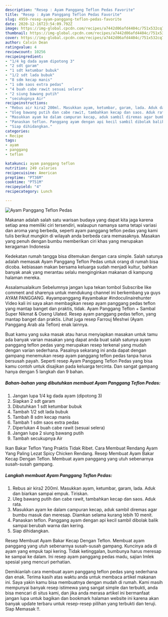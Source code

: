 ```yaml
---
description: "Resep : Ayam Panggang Teflon Pedas Favorite"
title: "Resep : Ayam Panggang Teflon Pedas Favorite"
slug: 4959-resep-ayam-panggang-teflon-pedas-favorite
date: 2020-12-16T23:54:09.792Z
image: https://img-global.cpcdn.com/recipes/a7442d06afd4404c/751x532cq70/ayam-panggang-teflon-pedas-foto-resep-utama.jpg
thumbnail: https://img-global.cpcdn.com/recipes/a7442d06afd4404c/751x532cq70/ayam-panggang-teflon-pedas-foto-resep-utama.jpg
cover: https://img-global.cpcdn.com/recipes/a7442d06afd4404c/751x532cq70/ayam-panggang-teflon-pedas-foto-resep-utama.jpg
author: Calvin Dean
ratingvalue: 4
reviewcount: 10256
recipeingredient:
- "1/4 kg dada ayam dipotong 3"
- "2 sdt garam"
- "1 sdt ketumbar bubuk"
- "1/2 sdt lada bubuk"
- "8 sdm kecap manis"
- "1 sdm saos extra pedas"
- "4 buah cabe rawit sesuai selera"
- "2 siung bawang putih"
- "secukupnya Air"
recipeinstructions:
- "Rebus air kira2 200ml. Masukkan ayam, ketumbar, garam, lada. Aduk dan biarkan sampai empuk. Tiriskan."
- "Uleg bawang putih dan cabe rawit, tambahkan kecap dan saos. Aduk rata."
- "Masukkan ayam ke dalam campuran kecap, aduk sambil diremas agar bumbu masuk dan meresap. Diamkan selama kurang lebih 10 menit."
- "Panaskan teflon. Panggang ayam dengan api kecil sambil dibolak balik sampai berubah warna dan kering."
- "Siap dihidangkan."
categories:
- Recipe
tags:
- ayam
- panggang
- teflon

katakunci: ayam panggang teflon 
nutrition: 249 calories
recipecuisine: American
preptime: "PT36M"
cooktime: "PT51M"
recipeyield: "4"
recipecategory: Lunch

---
```



![Ayam Panggang Teflon Pedas](https://img-global.cpcdn.com/recipes/a7442d06afd4404c/751x532cq70/ayam-panggang-teflon-pedas-foto-resep-utama.jpg)

Makanan adalah salah satu warisan budaya yang dapat kita jaga karena setiap area memiliki ciri tersendiri, walaupun namanya sama tetapi variasi dan aroma yang berbeda, seperti ayam panggang teflon pedas yang kami tulis berikut mungkin di wilayah anda berbeda cara memasaknya. Masakan yang penuh dengan bumbu memberikan ciri khas yang merupakan keragaman Indonesia

Kedekatan rumah tangga bisa ditemukan dengan cara simple. Salah satunya adalah memasak Ayam Panggang Teflon Pedas untuk orang di rumah bisa dicoba. kebiasaan makan bersama keluarga sudah menjadi kultur, bahkan banyak anak yang merantau selalu menginginkan makanan di kampung halaman mereka.

Assalamualaikum Sebelumnya jangan lupa tekan tombol Subscribe like comment and sharenya untuk mendukung channel ini berkembang ya guys AYAM PANGGANG. #ayampanggang #ayambakar #indoculinairehunter Video kali ini saya akan membagikan resep ayam panggang pedas teflon yang mantap banget dan praktis, tidak. Ayam Panggang Teflon + Sambal Super Nikmat &amp; Oseng Ulated. Resep ayam panggang pedas teflon, yang mantap banget dan praktis. Lihat juga resep Farrouj Meshwi (Ayam Panggang Arab ala Teflon) enak lainnya.

Buat kamu yang suka masak atau harus menyiapkan masakan untuk tamu ada banyak varian masakan yang dapat anda buat salah satunya ayam panggang teflon pedas yang merupakan resep terkenal yang mudah dengan varian sederhana. Pasalnya sekarang ini anda dapat dengan gampang menemukan resep ayam panggang teflon pedas tanpa harus bersusah payah.
Seperti resep Ayam Panggang Teflon Pedas yang bisa kamu contoh untuk disajikan pada keluarga tercinta. Dan sangat gampang hanya dengan 5 langkah dan 9 bahan.


<!--inarticleads1-->

##### Bahan-bahan yang dibutuhkan membuat Ayam Panggang Teflon Pedas:

1. Jangan lupa 1/4 kg dada ayam (dipotong 3)
1. Siapkan 2 sdt garam
1. Dibutuhkan 1 sdt ketumbar bubuk
1. Tambah 1/2 sdt lada bubuk
1. Tambah 8 sdm kecap manis
1. Tambah 1 sdm saos extra pedas
1. Diperlukan 4 buah cabe rawit (sesuai selera)
1. Jangan lupa 2 siung bawang putih
1. Tambah secukupnya Air


Ikan Bakar Teflon Yang Praktis Tidak Ribet. Cara Membuat Rendang Ayam Yang Paling Lezat Spicy Chicken Rendang. Resep Membuat Ayam Bakar Kecap Dengan Teflon. Membuat ayam panggang yang utuh sebenarnya susah-susah gampang. 

<!--inarticleads2-->

##### Langkah membuat  Ayam Panggang Teflon Pedas:

1. Rebus air kira2 200ml. Masukkan ayam, ketumbar, garam, lada. Aduk dan biarkan sampai empuk. Tiriskan.
1. Uleg bawang putih dan cabe rawit, tambahkan kecap dan saos. Aduk rata.
1. Masukkan ayam ke dalam campuran kecap, aduk sambil diremas agar bumbu masuk dan meresap. Diamkan selama kurang lebih 10 menit.
1. Panaskan teflon. Panggang ayam dengan api kecil sambil dibolak balik sampai berubah warna dan kering.
1. Siap dihidangkan.


Resep Membuat Ayam Bakar Kecap Dengan Teflon. Membuat ayam panggang yang utuh sebenarnya susah-susah gampang. Kuncinya ada di ayam yang empuk tapi kering. Tidak ketinggalan, bumbunya harus meresap ke sampai ke dalam. Ini resep ayam panggang pedas madu, sajian Imlek spesial yang mencuri perhatian. 

Demikianlah cara membuat ayam panggang teflon pedas yang sederhana dan enak. Terima kasih atas waktu anda untuk membaca artikel makanan ini. Saya yakin kamu bisa membuatnya dengan mudah di rumah. Kami masih mempunyai banyak resep istimewa yang sangat simple dan terbukti, anda bisa mencari di situs kami, dan jika anda merasa artikel ini bermanfaat jangan lupa untuk bagikan dan bookmark halaman website ini karena akan banyak update terbaru untuk resep-resep pilihan yang terbukti dan teruji. Siap Memasak !!. 
